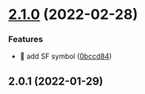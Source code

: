 # [2.1.0](https://github.com/ksalzke/custom-complete-omnifocus-plugin/compare/v2.0.1...v2.1.0) (2022-02-28)


### Features

* :lipstick: add SF symbol ([0bccd84](https://github.com/ksalzke/custom-complete-omnifocus-plugin/commit/0bccd8408a243aadcd1c4559c702627c68b2ccd4))



## 2.0.1 (2022-01-29)



